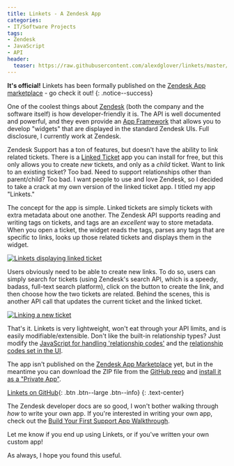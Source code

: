 ```yaml
---
title: Linkets - A Zendesk App
categories:
- IT/Software Projects
tags:
- Zendesk
- JavaScript
- API
header:
  teaser: https://raw.githubusercontent.com/alexdglover/linkets/master/assets/logo.png
---
```

**It's official!** Linkets has been formally published on the [Zendesk App marketplace](https://www.zendesk.com/apps/support/linkets/?source=app_directory) - go check it out!
{: .notice--success}

One of the coolest things about [Zendesk](https://www.zendesk.com/) (both the
company and the software itself) is how developer-friendly it is. The API is
well documented and powerful, and they even provide an [App Framework](https://developer.zendesk.com/apps/docs/apps-v2/getting_started)
that allows you to develop "widgets" that are displayed in the standard Zendesk
UIs. Full disclosure, I currently work at Zendesk.

Zendesk Support has a ton of features, but doesn't have the ability to link
related tickets. There is a [Linked Ticket](https://www.zendesk.com/apps/support/linked-ticket/?source=app_directory)
app you can install for free, but this only allows you to create _new_ tickets,
and only as a _child_ ticket. Want to link to an existing ticket? Too bad. Need
to support relationships other than parent/child? Too bad. I want people to use
and love Zendesk, so I decided to take a crack at my own version of the linked
ticket app. I titled my app "Linkets."

The concept for the app is simple. Linked tickets are simply tickets with extra
metadata about one another. The Zendesk API supports reading and writing tags
on tickets, and tags are an _excellent_ way to store metadata. When you open a
ticket, the widget reads the tags, parses any tags that are specific to links,
looks up those related tickets and displays them in the widget.

<a href="https://user-images.githubusercontent.com/25018339/31588375-8945a026-b1b6-11e7-9bcf-b757274d7810.png"><img class="text-center" src="https://user-images.githubusercontent.com/25018339/31588375-8945a026-b1b6-11e7-9bcf-b757274d7810.png"
alt="Linkets displaying linked ticket" /></a>

Users obviously need to be able to create new links. To do so, users can simply
search for tickets (using Zendesk's search API, which is a speedy, badass,
full-text search platform), click on the button to create the link, and then
choose how the two tickets are related. Behind the scenes, this is another API
call that updates the current ticket and the linked ticket.

<a href="https://user-images.githubusercontent.com/25018339/31588370-678156a6-b1b6-11e7-87ce-1449ef600d09.png"><img class="text-center" src="https://user-images.githubusercontent.com/25018339/31588370-678156a6-b1b6-11e7-87ce-1449ef600d09.png"
alt="Linking a new ticket" /></a>

That's it. Linkets is very lightweight, won't eat through your API limits, and
is easily modifiable/extensible. Don't like the built-in relationship types?
Just modify the [JavaScript for handling 'relationship codes'](https://github.com/alexdglover/linkets/blob/master/assets/main.js#L321-L343)
and the [relationship codes set in the UI](https://github.com/alexdglover/linkets/blob/master/assets/iframe.html#L53-L57).

The app isn't published on the [Zendesk App Marketplace](https://www.zendesk.com/apps/)
yet, but in the meantime you can download the ZIP file from the [GitHub repo](https://github.com/alexdglover/linkets)
and [install it as a "Private App"](https://help.zendesk.com/hc/en-us/articles/229137347#topic_opx_mvg_3l).

[Linkets on GitHub](https://github.com/alexdglover/linkets){: .btn .btn--large .btn--info}
{: .text-center}

The Zendesk developer docs are so good, I won't bother walking through _how_ to
write your own app. If you're interested in writing your own app, check out the [Build Your First Support App Walkthrough](https://help.zendesk.com/hc/en-us/articles/229137267-Build-your-first-Support-app-Part-1-Laying-the-groundwork).

Let me know if you end up using Linkets, or if you've written your own custom app!

As always, I hope you found this useful.
